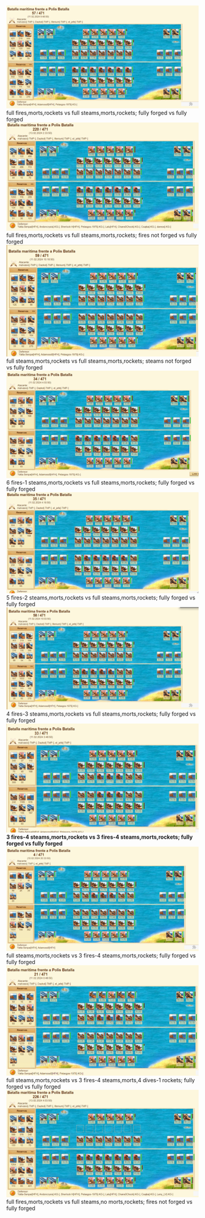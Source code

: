 ![](images/image.png)
full fires,morts,rockets vs full steams,morts,rockets; fully forged vs fully forged
<br>
![](images/image-8.png)
full fires,morts,rockets vs full steams,morts,rockets; fires not forged vs fully forged
<br>
![](images/image-2.png)
full steams,morts,rockets vs full steams,morts,rockets; steams not forged vs fully forged
<br>
![](images/image-6.png)
6 fires-1 steams,morts,rockets vs full steams,morts,rockets; fully forged vs fully forged
<br>
![](images/image-7.png)
5 fires-2 steams,morts,rockets vs full steams,morts,rockets; fully forged vs fully forged
<br>
![](images/image-1.png)
4 fires-3 steams,morts,rockets vs full steams,morts,rockets; fully forged vs fully forged
<br>
![](images/image-5.png)
**3 fires-4 steams,morts,rockets vs 3 fires-4 steams,morts,rockets; fully forged vs fully forged**
<br>
![](images/image-3.png)
full steams,morts,rockets vs 3 fires-4 steams,morts,rockets; fully forged vs fully forged
<br>
![](images/image-4.png)
full steams,morts,rockets vs 3 fires-4 steams,morts,4 dives-1 rockets; fully forged vs fully forged
<br>
![](images/image-9.png)
full fires,morts,rockets vs full steams,no morts,rockets; fires not forged vs fully forged
<br>

